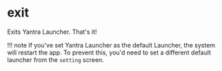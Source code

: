 # exit

Exits Yantra Launcher. That's it!

!!! note
    If you've set Yantra Launcher as the default Launcher, the system will restart the app. To prevent this, you'd need to set a different default launcher from the `setting` screen.